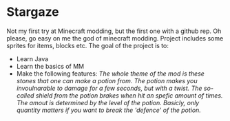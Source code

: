 # Stargaze
Not my first try at Minecraft modding, but the first one with a github rep.
Oh please, go easy on me the god of minecraft modding.
Project includes some sprites for items, blocks etc.
The goal of the project is to:
- Learn Java
- Learn the basics of MM
- Make the following features:
*The whole theme of the mod is these stones that one can make a potion from. The potion makes you invoulnarable to damage for a few seconds, but with a twist.
The so-called shield from the potion brakes when hit an spefic amount of times. The amout is determined by the level of the potion. Basicly, only quantity matters if
you want to break the 'defence' of the potion.*
